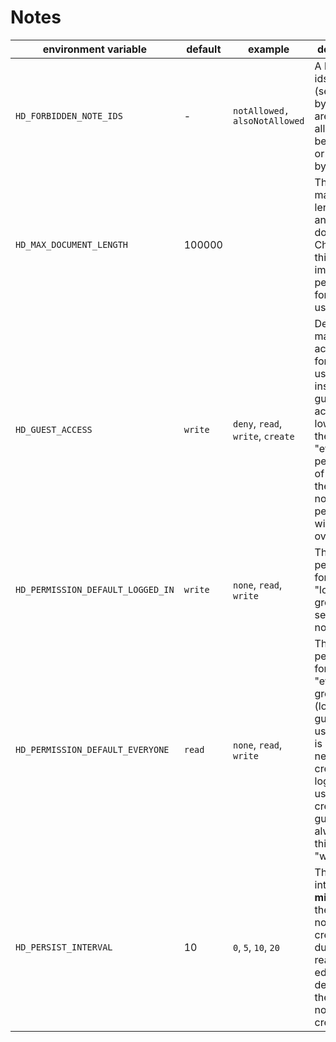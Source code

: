 # Notes

| environment variable              | default | example                           | description                                                                                                                                                                          |
|-----------------------------------|---------|-----------------------------------|--------------------------------------------------------------------------------------------------------------------------------------------------------------------------------------|
| `HD_FORBIDDEN_NOTE_IDS`           | -       | `notAllowed, alsoNotAllowed`      | A list of note ids (separated by `,`), that are not allowed to be created or requested by anyone.                                                                                    |
| `HD_MAX_DOCUMENT_LENGTH`          | 100000  |                                   | The maximum length of any one document. Changes to this will impact performance for your users.                                                                                      |
| `HD_GUEST_ACCESS`                 | `write` | `deny`, `read`, `write`, `create` | Defines the maximum access level for guest users to the instance. If guest access is set lower than the "everyone" permission of a note then the note permission will be overridden. |
| `HD_PERMISSION_DEFAULT_LOGGED_IN` | `write` | `none`, `read`, `write`           | The default permission for the "logged-in" group that is set on new notes.                                                                                                           |
| `HD_PERMISSION_DEFAULT_EVERYONE`  | `read`  | `none`, `read`, `write`           | The default permission for the "everyone" group (logged-in & guest users), that is set on new notes created by logged-in users. Notes created by guests always set this to "write".  |
| `HD_PERSIST_INTERVAL`             | 10      | `0`, `5`, `10`, `20`              | The time interval in **minutes** for the periodic note revision creation during realtime editing. `0` deactivates the periodic note revision creation.                               |
